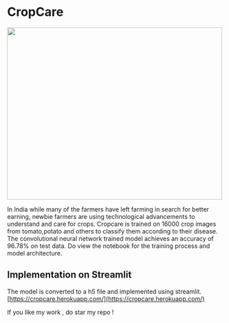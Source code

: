 # CropCare

<img src="https://user-images.githubusercontent.com/63863911/182625506-c10c5dcb-c7c7-4072-b160-7fb7fc0e01f8.jpg" width="500" height="400">

                                                                                                                                      
In India while many of the farmers have left farming in search for better earning, newbie farmers are using technological advancements
to understand and care for crops.
Cropcare is trained on 16000 crop images from tomato,potato and others to classify them according to their disease. The convolutional neural network 
trained model achieves an accuracy of 96.78% on test data. Do view the notebook for the training process and model architecture. 

## Implementation on Streamlit

The model is converted to a h5 file and implemented using streamlit.
[https://cropcare.herokuapp.com/](https://cropcare.herokuapp.com/)

If you like my work , do star my repo ! 
